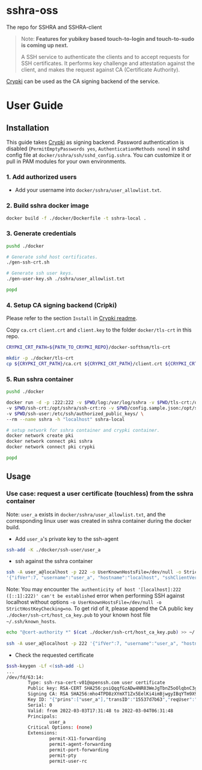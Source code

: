 # sshra-oss
The repo for SSHRA and SSHRA-client

> Note: **Features for yubikey based touch-to-login and touch-to-sudo is coming up next.**
>
> A SSH service to authenticate the clients and to accept requests for SSH certificates.
> It performs key challenge and attestation against the client, and makes the request against CA (Certificate Authority).

[Crypki](https://github.com/theparanoids/crypki) can be used as the CA signing backend of the service.

# User Guide

## Installation

This guide takes [Crypki](https://github.com/theparanoids/crypki) as signing backend. 
Password authentication is disabled (`PermitEmptyPasswords yes`, `AuthenticationMethods none`) in sshd config file 
at `docker/sshra/ssh/sshd_config.sshra`. You can customize it or pull in PAM modules for your own environments.

### 1. Add authorized users

* Add your username into `docker/sshra/user_allowlist.txt`.

### 2. Build sshra docker image

```bash
docker build -f ./docker/Dockerfile -t sshra-local .
```

### 3. Generate credentials 

```bash
pushd ./docker

# Generate sshd host certificates.
./gen-ssh-crt.sh

# Generate ssh user keys.
./gen-user-key.sh ./sshra/user_allowlist.txt

popd
```

### 4. Setup CA signing backend (Cripki)

Please refer to the section `Install` in [Crypki readme](https://github.com/theparanoids/crypki).

Copy `ca.crt` `client.crt` and `client.key` to the folder `docker/tls-crt` in this repo.

```bash
CRYPKI_CRT_PATH=${PATH_TO_CRYPKI_REPO}/docker-softhsm/tls-crt

mkdir -p ./docker/tls-crt
cp ${CRYPKI_CRT_PATH}/ca.crt ${CRYPKI_CRT_PATH}/client.crt ${CRYPKI_CRT_PATH}/client.key ./docker/tls-crt
```

### 5. Run sshra container

```bash
pushd ./docker

docker run -d -p :222:222 -v $PWD/log:/var/log/sshra -v $PWD/tls-crt:/opt/sshra/tls-crt:ro \
-v $PWD/ssh-crt:/opt/sshra/ssh-crt:ro -v $PWD/config.sample.json:/opt/sshra/config.json \
-v $PWD/ssh-user:/etc/ssh/authorized_public_keys/ \
--rm --name sshra -h "localhost" sshra-local 

# setup network for sshra container and crypki container. 
docker network create pki
docker network connect pki sshra
docker network connect pki crypki

popd
```

## Usage

### Use case: request a user certificate (touchless) from the sshra container 

Note: `user_a` exists in `docker/sshra/user_allowlist.txt`, and the corresponding linux user was created in sshra container during the docker build.   

* Add `user_a`'s private key to the ssh-agent

```bash
ssh-add -K ./docker/ssh-user/user_a
```

* ssh against the sshra container

```bash
ssh -A user_a@localhost -p 222 -o UserKnownHostsFile=/dev/null -o StrictHostKeyChecking=no \
'{"ifVer":7, "username":"user_a", "hostname":"localhost", "sshClientVersion":"0.0"}'
```

Note: You may encounter `The authenticity of host '[localhost]:222 ([::1]:222)' can't be established` error 
when performing SSH against localhost without options `-o UserKnownHostsFile=/dev/null -o StrictHostKeyChecking=no`. 
To get rid of it, please append the CA public key  `./docker/ssh-crt/host_ca_key.pub` to your known host file `~/.ssh/known_hosts`.

```bash
echo "@cert-authority *" $(cat ./docker/ssh-crt/host_ca_key.pub) >> ~/.ssh/known_hosts
 
ssh -A user_a@localhost -p 222 '{"ifVer":7, "username":"user_a", "hostname":"localhost", "sshClientVersion":"0.0"}'
```

* Check the requested certificate

```bash
$ssh-keygen -Lf <(ssh-add -L)
...
/dev/fd/63:14:
        Type: ssh-rsa-cert-v01@openssh.com user certificate
        Public key: RSA-CERT SHA256:psiQqqfGzADw4NR83WeJgTbnZ5oOlqbnC3ggncdGHHI
        Signing CA: RSA SHA256:mho4TPD8zXYmXT1Zx5EelKi4imBjwgyIBqYTm9X9YB0 (using rsa-sha2-256)
        Key ID: "{"prins":["user_a"],"transID":"15537d7b63","reqUser":"user_a","reqIP":"172.17.0.1","reqHost":"localhost","isFirefighter":false,"isHWKey":false,"isHeadless":false,"isNonce":false,"usage":0,"touchPolicy":1,"ver":1}"
        Serial: 0
        Valid: from 2022-03-03T17:31:48 to 2022-03-04T06:31:48
        Principals: 
                user_a
        Critical Options: (none)
        Extensions: 
                permit-X11-forwarding
                permit-agent-forwarding
                permit-port-forwarding
                permit-pty
                permit-user-rc
```
